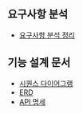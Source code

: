 ## 요구사항 분석
- [요구사항 분석 정리](docs/requirements-analysis.md)

## 기능 설계 문서
- [시퀀스 다이어그램](docs/sequence-diagram-1.0)
- [ERD](docs/erd.md)
- [API 명세](docs/api-docs.md)